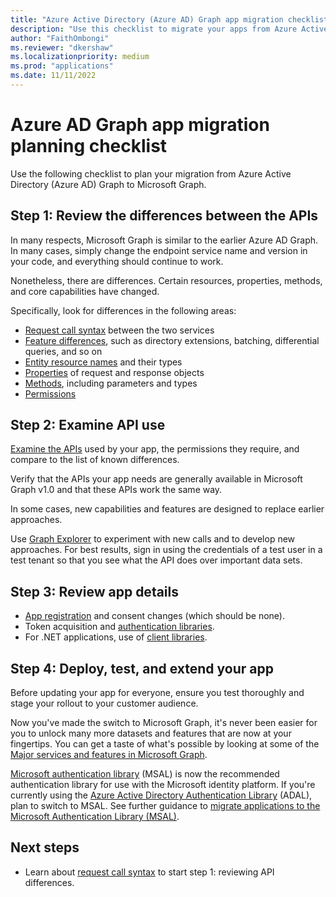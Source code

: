 ```yaml
---
title: "Azure Active Directory (Azure AD) Graph app migration checklist"
description: "Use this checklist to migrate your apps from Azure Active Directory (Azure AD) Graph to Microsoft Graph."
author: "FaithOmbongi"
ms.reviewer: "dkershaw"
ms.localizationpriority: medium
ms.prod: "applications"
ms.date: 11/11/2022
---
```


# Azure AD Graph app migration planning checklist

Use the following checklist to plan your migration from Azure Active Directory (Azure AD) Graph to Microsoft Graph.

## Step 1: Review the differences between the APIs

In many respects, Microsoft Graph is similar to the earlier Azure AD Graph. In many cases, simply change the endpoint service name and version in your code, and everything should continue to work.

Nonetheless, there are differences. Certain resources, properties, methods, and core capabilities have changed.

Specifically, look for differences in the following areas:

- [Request call syntax](migrate-azure-ad-graph-request-differences.md) between the two services
- [Feature differences](migrate-azure-ad-graph-feature-differences.md), such as directory extensions, batching, differential queries, and so on
- [Entity resource names](migrate-azure-ad-graph-resource-differences.md) and their types
- [Properties](migrate-azure-ad-graph-property-differences.md) of request and response objects
- [Methods](migrate-azure-ad-graph-method-differences.md), including parameters and types
- [Permissions](migrate-azure-ad-graph-permissions-differences.md)

## Step 2: Examine API use

[Examine the APIs](migrate-azure-ad-graph-audit-api-use.md) used by your app, the permissions they require, and compare to the list of known differences.  

Verify that the APIs your app needs are generally available in Microsoft Graph v1.0 and that these APIs work the same way.

In some cases, new capabilities and features are designed to replace earlier approaches.

Use [Graph Explorer](https://aka.ms/ge) to experiment with new calls and to develop new approaches. For best results, sign in using the credentials of a test user in a test tenant so that you see what the API does over important data sets.

## Step 3: Review app details

- [App registration](migrate-azure-ad-graph-app-registration.md) and consent changes (which should be none).
- Token acquisition and [authentication libraries](migrate-azure-ad-graph-authentication-library.md).
- For .NET applications, use of [client libraries](migrate-azure-ad-graph-client-libraries.md).

## Step 4: Deploy, test, and extend your app

Before updating your app for everyone, ensure you test thoroughly and stage your rollout to your customer audience.

Now you've made the switch to Microsoft Graph, it's never been easier for you to unlock many more datasets and features that are now at your fingertips. You can get a taste of what's possible by looking at some of the [Major services and features in Microsoft Graph](./overview-major-services.md).

[Microsoft authentication library](/azure/active-directory/develop/reference-v2-libraries) (MSAL) is now the recommended authentication library for use with the Microsoft identity platform. If you're currently using the [Azure Active Directory Authentication Library](/azure/active-directory/develop/active-directory-authentication-libraries) (ADAL), plan to switch to MSAL. See further guidance to [migrate applications to the Microsoft Authentication Library (MSAL)](/azure/active-directory/develop/msal-migration).

## Next steps

- Learn about [request call syntax](migrate-azure-ad-graph-request-differences.md) to start step 1: reviewing API differences.
